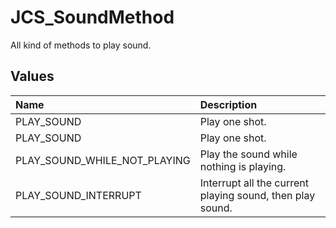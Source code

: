 # JCS_SoundMethod

All kind of methods to play sound.

## Values

| Name                         | Description                                               |
|:-----------------------------|:----------------------------------------------------------|
| PLAY_SOUND                   | Play one shot.                                            |
| PLAY_SOUND                   | Play one shot.                                            |
| PLAY_SOUND_WHILE_NOT_PLAYING | Play the sound while nothing is playing.                  |
| PLAY_SOUND_INTERRUPT         | Interrupt all the current playing sound, then play sound. |
